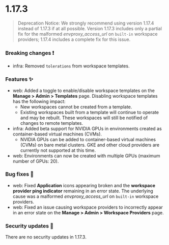 # 1.17.3

> Deprecation Notice: We strongly recommend using version 1.17.4 instead of
> 1.17.3 if at all possible. Version 1.17.3 includes only a partial fix for the
> malformed _envproxy_access_url_ on `built-in` workspace providers; 1.17.4
> includes a complete fix for this issue.

### Breaking changes ❗

- infra: Removed `tolerations` from workspace templates.

### Features ✨

- web: Added a toggle to enable/disable workspace templates on the **Manage >
  Admin > Templates** page. Disabling workspace templates has the following
  impact:
  - New workspaces cannot be created from a template.
  - Existing workspaces built from a template will continue to operate and may
    be rebuilt. These workspaces will still be notified of changes to remote
    templates.
- infra: Added beta support for NVIDIA GPUs in environments created as
  container-based virtual machines (CVMs).
  - NVIDIA GPUs can be added to container-based virtual machines (CVMs) on bare
    metal clusters. GKE and other cloud providers are currently not supported at
    this time.
- web: Environments can now be created with multiple GPUs (maximum number of
  GPUs: 20).

### Bug fixes 🐛

- web: Fixed **Application** icons appearing broken and the **workspace provider
  ping indicator** remaining in an error state. The underlying cause was a
  malformed _envproxy_access_url_ on `built-in` workspace providers.
- web: Fixed an issue causing workspace providers to incorrectly appear in an
  error state on the **Manage > Admin > Workspace Providers** page.

### Security updates 🔐

There are no security updates in 1.17.3.

